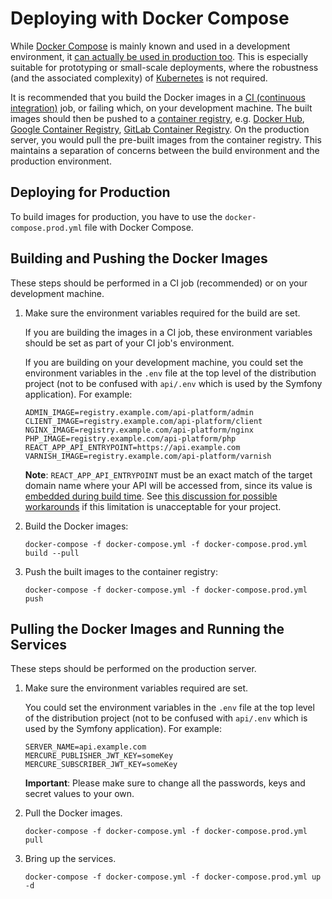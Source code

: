 # Deploying with Docker Compose

While [Docker Compose](https://docs.docker.com/compose/) is mainly known and used in a development environment, it [can
actually be used in production too](https://docs.docker.com/compose/production/). This is especially suitable for prototyping
or small-scale deployments, where the robustness (and the associated complexity) of [Kubernetes](kubernetes.md) is not
required.

It is recommended that you build the Docker images in a [CI (continuous integration)](https://en.wikipedia.org/wiki/Continuous_integration)
job, or failing which, on your development machine. The built images should then be pushed to a [container registry](https://docs.docker.com/registry/introduction/),
e.g. [Docker Hub](https://hub.docker.com/), [Google Container Registry](https://cloud.google.com/container-registry/),
[GitLab Container Registry](https://docs.gitlab.com/ee/user/packages/container_registry/). On the production server, you
would pull the pre-built images from the container registry. This maintains a separation of concerns between the build
environment and the production environment.

## Deploying for Production

To build images for production, you have to use the `docker-compose.prod.yml` file with Docker Compose.

## Building and Pushing the Docker Images

These steps should be performed in a CI job (recommended) or on your development machine.

1. Make sure the environment variables required for the build are set.

    If you are building the images in a CI job, these environment variables should be set as part of your CI job's environment.

    If you are building on your development machine, you could set the environment variables in the `.env` file at the
    top level of the distribution project (not to be confused with `api/.env` which is used by the Symfony application).
    For example:

    ```shell
    ADMIN_IMAGE=registry.example.com/api-platform/admin
    CLIENT_IMAGE=registry.example.com/api-platform/client
    NGINX_IMAGE=registry.example.com/api-platform/nginx
    PHP_IMAGE=registry.example.com/api-platform/php
    REACT_APP_API_ENTRYPOINT=https://api.example.com
    VARNISH_IMAGE=registry.example.com/api-platform/varnish
    ```

    **Note**: `REACT_APP_API_ENTRYPOINT` must be an exact match of the target domain name where your API will be accessed
    from, since its value is [embedded during build time](https://create-react-app.dev/docs/adding-custom-environment-variables).
    See [this discussion for possible workarounds](https://github.com/facebook/create-react-app/issues/2353) if this limitation
    is unacceptable for your project.

2. Build the Docker images:

    ```shell
    docker-compose -f docker-compose.yml -f docker-compose.prod.yml build --pull
    ```

3. Push the built images to the container registry:

    ```shell
    docker-compose -f docker-compose.yml -f docker-compose.prod.yml push
    ```

## Pulling the Docker Images and Running the Services

These steps should be performed on the production server.

1. Make sure the environment variables required are set.

    You could set the environment variables in the `.env` file at the top level of the distribution project (not to be
    confused with `api/.env` which is used by the Symfony application). For example:

    ```shell
    SERVER_NAME=api.example.com
    MERCURE_PUBLISHER_JWT_KEY=someKey
    MERCURE_SUBSCRIBER_JWT_KEY=someKey
    ```

    **Important**: Please make sure to change all the passwords, keys and secret values to your own.

2. Pull the Docker images.

    ```console
    docker-compose -f docker-compose.yml -f docker-compose.prod.yml pull
    ```

3. Bring up the services.

    ```console
    docker-compose -f docker-compose.yml -f docker-compose.prod.yml up -d
    ```
